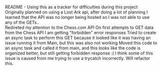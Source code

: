 README - Using this as a tracker for difficulties during this project <br>
Originally planned on using a Lost Ark api, after doing a lot of planning I learned that the API was no longer being hosted so I was not able to use any of the GETs.. <br>
Redireted my attention to the Chess.com API
On first attempts to GET data from the Chess API I am getting "forbidden" error responses
Tried to create an async task to perform this GET because it looked like it was having an issue running it from Main, but this was also not working
Moved this code to an async task and called it from main, and this looks like the code is organized better, but still getting forbidden response :(
I think some of this issue is caused from me trying to use a trycatch incorrectly. Will refactor this.
